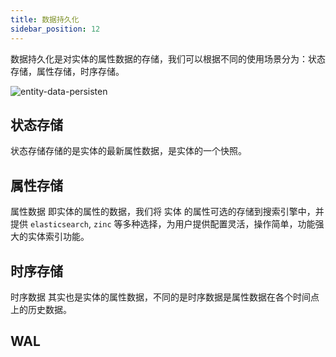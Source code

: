 ```yaml
---
title: 数据持久化
sidebar_position: 12
---
```



数据持久化是对实体的属性数据的存储，我们可以根据不同的使用场景分为：状态存储，属性存储，时序存储。

![entity-data-persisten](/images/core/entity-data-persisten.png)

## 状态存储

状态存储存储的是实体的最新属性数据，是实体的一个快照。


## 属性存储

属性数据 即实体的属性的数据，我们将 实体 的属性可选的存储到搜索引擎中，并提供 `elasticsearch`, `zinc` 等多种选择，为用户提供配置灵活，操作简单，功能强大的实体索引功能。


## 时序存储

时序数据 其实也是实体的属性数据，不同的是时序数据是属性数据在各个时间点上的历史数据。

## WAL 

